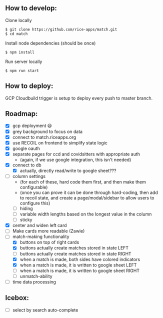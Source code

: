 ## How to develop:

Clone locally
```
$ git clone https://github.com/rice-apps/match.git
$ cd match
```

Install node dependencies (should be once)
```
$ npm install
```

Run server locally
```
$ npm run start
```

## How to deploy:

GCP Cloudbuild trigger is setup to deploy every push to master branch.

## Roadmap:

- [x] gcp deployment 😃
- [x] grey background to focus on data
- [x] connect to match.riceapps.org
- [x] use RECOIL on frontend to simplify state logic
- [x] google oauth
- [x] separate pages for ccd and covidsitters with appropriate auth 
  - (again, if we use google integration, this isn't needed)
- [x] connect to db
  - [x] actually, directly read/write to google sheet??? 
- [ ] column settings
  - (for each of these, hard code them first, and then make them configurable)
  - (once you can prove it can be done through hard-coding, then add to recoil state,
    and create a page/modal/sidebar to allow users to configure this)
  - [ ] hiding
  - [ ] variable width lengths based on the longest value in the column
  - [ ] sticky
- [x] center and widen left card
- [ ] Make cards more readable (Zawie)
- [ ] match-making functionality
  - [x] buttons on top of right cards
  - [x] buttons actually create matches stored in state LEFT
  - [ ] buttons actually create matches stored in state RIGHT
  - [x] when a match is made, both sides have colored indicators
  - [x] when a match is made, it is written to google sheet LEFT
  - [ ] when a match is made, it is written to google sheet RIGHT
  - [ ] unmatch-ability
- [ ] time data processing

## Icebox:
- [ ] select by search auto-complete
